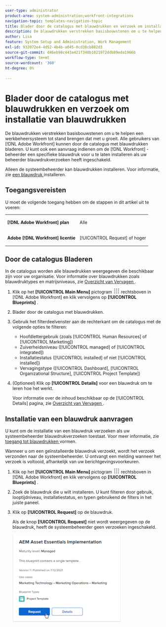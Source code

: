 ```yaml
---
user-type: administrator
product-area: system-administration;workfront-integrations
navigation-topic: templates-navigation-topic
title: Blader door de catalogus met blauwdrukken en verzoek om installatie van blauwdrukken
description: De blauwdrukken verstrekken basisbouwstenen om u te helpen een werkbeheersysteem tot stand brengen dat met u groeit. Alle  [!DNL Adobe Workfront]  gebruikers kunnen de catalogus van blauwdrukken doorbladeren. U kunt ook een verzoek indienen om uw  [!DNL Workfront]  beheerder te hebben een specifieke blauwdruk voor u installeren, als uw beheerder blauwdrukverzoeken heeft toegelaten.
author: Lisa
feature: System Setup and Administration, Work Management
exl-id: 932072e4-4d52-4b4b-a045-0cd38cb882d3
source-git-commit: d46eb98c443a421f340b1021972ddb89eda1966b
workflow-type: tm+mt
source-wordcount: '360'
ht-degree: 0%

---
```


# Blader door de catalogus met blauwdrukken en verzoek om installatie van blauwdrukken

De blauwdrukken verstrekken basisbouwstenen om u te helpen een werkbeheersysteem tot stand brengen dat met u groeit. Alle gebruikers van [!DNL Adobe Workfront] kunnen door de catalogus met blauwdrukken bladeren. U kunt ook een aanvraag indienen om de [!DNL Workfront] -beheerder een specifieke blauwdruk voor u te laten installeren als uw beheerder blauwdrukverzoeken heeft ingeschakeld.

Alleen de systeembeheerder kan blauwdrukken installeren. Voor informatie, zie [ een blauwdruk ](../../administration-and-setup/blueprints/blueprints-install.md) installeren.

## Toegangsvereisten

U moet de volgende toegang hebben om de stappen in dit artikel uit te voeren:

<table style="table-layout:auto"> 
 <col> 
 <col> 
 <tbody> 
  <tr> 
   <td role="rowheader"><strong>[!DNL Adobe Workfront] plan</strong></td> 
   <td> <p> Alle</p> </td> 
  </tr> 
  <tr> 
   <td role="rowheader"><strong>Adobe [!DNL Workfront] licentie</strong></td> 
   <td> <p>[!UICONTROL Request] of hoger</p> </td> 
  </tr>
 </tbody> 
</table>

## Door de catalogus Bladeren

In de catalogus worden alle blauwdrukken weergegeven die beschikbaar zijn voor uw organisatie. Voor informatie over blauwdrukken zoals blauwdruktypes en matrijsniveaus, zie [ Overzicht van Vervagen ](../../administration-and-setup/blueprints/blueprints-overview.md).

1. Klik op het **[!UICONTROL Main Menu]** pictogram ![](assets/main-menu-icon.png) rechtsboven in [!DNL Adobe Workfront] en klik vervolgens op **[!UICONTROL Blueprints]** .
1. Blader door de catalogus met blauwdrukken.
1. Gebruik het filterdeelvenster aan de rechterkant om de catalogus met de volgende opties te filteren:

   * Hoofdlettergebruik (zoals [!UICONTROL Human Resources] of [!UICONTROL Marketing])
   * Zuiverheidsniveau ([!UICONTROL managed] of [!UICONTROL integrated])
   * Installatiestatus ([!UICONTROL installed] of niet [!UICONTROL installed])
   * Vervagingstype (<!--Custom Form, -->[!UICONTROL Dashboard], [!UICONTROL Organizational Structure], [!UICONTROL Project Template]<!--, Request Queue, Setup Feature-->)

1. (Optioneel) Klik op **[!UICONTROL Details]** voor een blauwdruk om te leren hoe het werkt.

   Voor informatie over de inhoud beschikbaar op de [!UICONTROL Details] pagina, zie [ Overzicht van Vervagen ](../../administration-and-setup/blueprints/blueprints-overview.md).

## Installatie van een blauwdruk aanvragen

U kunt om de installatie van een blauwdruk verzoeken als uw systeembeheerder blauwdrukverzoeken toestaat. Voor meer informatie, zie [ toegang tot blauwdrukken ](../../administration-and-setup/blueprints/configure-access-to-blueprints.md) vormen.

Wanneer u om een geïnstalleerde blauwdruk verzoekt, wordt het verzoek verzonden naar de systeembeheerder. U ontvangt een melding wanneer het verzoek is voltooid, afhankelijk van uw berichtgevingsvoorkeuren.

1. Klik op het **[!UICONTROL Main Menu]** pictogram ![](assets/main-menu-icon.png) rechtsboven in [!DNL Adobe Workfront] en klik vervolgens op **[!UICONTROL Blueprints]** .
1. Zoek de blauwdruk die u wilt installeren. U kunt filteren door gebruik, looptijdniveau, installatiestatus, en typen gebruikend de filters in het juiste paneel.
1. Klik op **[!UICONTROL Request]** op de blauwdruk.

   Als de knop **[!UICONTROL Request]** niet wordt weergegeven op de blauwdruk, heeft de systeembeheerder geen verzoeken ingeschakeld.

   ![ Verblauwdruk van het Verzoek ](assets/blueprints-non-admin-request-bp-350x283.png)
